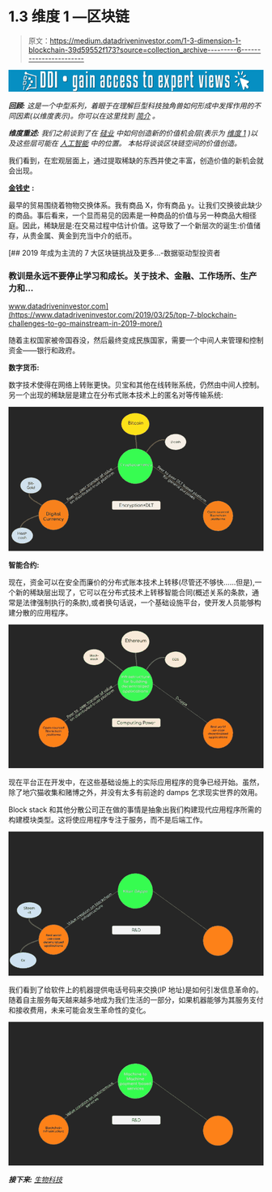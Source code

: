 # 1.3 维度 1 —区块链

> 原文：<https://medium.datadriveninvestor.com/1-3-dimension-1-blockchain-39d59552f173?source=collection_archive---------6----------------------->

[![](img/70d9f1015da3d139d1d0ce1e76d4f5fc.png)](http://www.track.datadriveninvestor.com/1B9E)

***回顾:*** *这是一个中型系列，着眼于在理解巨型科技独角兽如何形成中发挥作用的不同因素(以维度表示)。你可以在这里找到* [*简介*](https://medium.com/datadriveninvestor/intro-tech-startup-unicorns-be40ed9ff9c9) *。*

***维度重述:*** *我们之前谈到了在* [*硅业*](https://medium.com/datadriveninvestor/1-1-dimension-1-silicon-industry-869acfd8e7f8) *中如何创造新的价值机会层(表示为* [*维度 1*](https://medium.com/datadriveninvestor/dimension-1-value-creation-opportunity-at-macro-level-b205a8f05561) *)以及这些层可能在* [*人工智能*](https://medium.com/datadriveninvestor/1-2-dimension-1-artificial-intelligence-c186c9417333) *中的位置。* *本帖将谈谈区块链空间的价值创造。*

我们看到，在宏观层面上，通过提取稀缺的东西并使之丰富，创造价值的新机会就会出现。

[**金钱史**](https://medium.com/datadriveninvestor/3-what-is-mone-923ade1f41e8) **:**

最早的贸易围绕着物物交换体系。我有商品 X，你有商品 y。让我们交换彼此缺少的商品。事后看来，一个显而易见的因素是一种商品的价值与另一种商品大相径庭。因此，稀缺层是:在交易过程中估计价值。这导致了一个新层次的诞生:价值储存，从贵金属、黄金到充当中介的纸币。

[](https://www.datadriveninvestor.com/2019/03/25/top-7-blockchain-challenges-to-go-mainstream-in-2019-more/) [## 2019 年成为主流的 7 大区块链挑战及更多...-数据驱动型投资者

### 教训是永远不要停止学习和成长。关于技术、金融、工作场所、生产力和…

www.datadriveninvestor.com](https://www.datadriveninvestor.com/2019/03/25/top-7-blockchain-challenges-to-go-mainstream-in-2019-more/) 

随着主权国家被帝国吞没，然后最终变成民族国家，需要一个中间人来管理和控制资金——银行和政府。

**数字货币:**

数字技术使得在网络上转账更快。贝宝和其他在线转账系统，仍然由中间人控制。另一个出现的稀缺层是建立在分布式账本技术上的匿名对等传输系统:

![](img/d0321e8182a9d4088fca969b46b9eff1.png)

**智能合约:**

现在，资金可以在安全而廉价的分布式账本技术上转移(尽管还不够快……但是),一个新的稀缺层出现了，它可以在分布式技术上转移智能合同(概述关系的条款，通常是法律强制执行的条款),或者换句话说，一个基础设施平台，使开发人员能够构建分散的应用程序。

![](img/6eaf68004c5e4b918c180ff132c50e05.png)

现在平台正在开发中，在这些基础设施上的实际应用程序的竞争已经开始。虽然，除了地穴猫收集和赌博之外，并没有太多有前途的 damps 乞求现实世界的效用。

Block stack 和其他分散公司正在做的事情是抽象出我们构建现代应用程序所需的构建模块类型。这将使应用程序专注于服务，而不是后端工作。

![](img/d6e02c8e9892fb6f47de42a7a5d10eee.png)

我们看到了给软件上的机器提供电话号码来交换(IP 地址)是如何引发信息革命的。随着自主服务每天越来越多地成为我们生活的一部分，如果机器能够为其服务支付和接收费用，未来可能会发生革命性的变化。

![](img/17e5e594162f227718bf3d41fb1e8ab2.png)

***接下来:*** [*生物科技*](https://medium.com/datadriveninvestor/1-4-dimension-1-biotechnology-94b94294e5be)